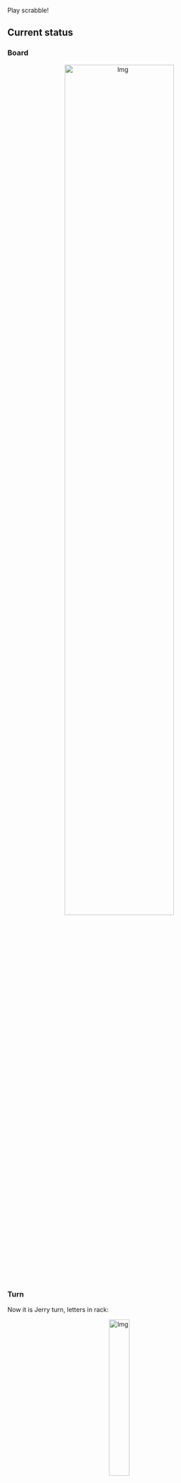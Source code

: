 
Play scrabble!
## Current status
### Board
<p align="center">
<img src="https://raw.githubusercontent.com/radosz99/radosz99/main/board.png" width=70% alt="Img"/>
    </p>
    
### Turn
Now it is Jerry turn, letters in rack:
<p align="center">
<img src="https://raw.githubusercontent.com/radosz99/radosz99/main/rack.png" width=30% alt="Img"/>
</p>

### Game score
| Id | Player name | Points |
  | - | - | - |  
|0 | Tom | 330
|1 | Jerry | 314
## Make the move
Make the move and insert the letters by creating an [issue](https://github.com/radosz99/radosz99/issues/new?title=scrabble%7Cmove%7C7%3AA%3ARIDE&body=Just+push+%27Submit+new+issue%27+or+update+with+your+move.) according to the rules or...

## Possibly best moves  
Are you sure? :smiling_imp: :smiling_imp: :smiling_imp:
<details>
  <summary>Spoiler warning!</summary>
  
  | Id | Move | Issue link | Points |
  | - | - | - | - |  
|1| 1:J:bailor | [scrabble&#124;move&#124;1:J:bailor](https://github.com/radosz99/radosz99/issues/new?title=scrabble%7Cmove%7C1%3AJ%3Abailor&body=Just+push+%27Submit+new+issue%27+or+update+with+your+move.) | 28 
|2| B:1:aboulia | [scrabble&#124;move&#124;B:1:aboulia](https://github.com/radosz99/radosz99/issues/new?title=scrabble%7Cmove%7CB%3A1%3Aaboulia&body=Just+push+%27Submit+new+issue%27+or+update+with+your+move.) | 22 
|3| 1:J:labour | [scrabble&#124;move&#124;1:J:labour](https://github.com/radosz99/radosz99/issues/new?title=scrabble%7Cmove%7C1%3AJ%3Alabour&body=Just+push+%27Submit+new+issue%27+or+update+with+your+move.) | 20 
|4| 1:J:arbour | [scrabble&#124;move&#124;1:J:arbour](https://github.com/radosz99/radosz99/issues/new?title=scrabble%7Cmove%7C1%3AJ%3Aarbour&body=Just+push+%27Submit+new+issue%27+or+update+with+your+move.) | 20 
|5| H:0:burl | [scrabble&#124;move&#124;H:0:burl](https://github.com/radosz99/radosz99/issues/new?title=scrabble%7Cmove%7CH%3A0%3Aburl&body=Just+push+%27Submit+new+issue%27+or+update+with+your+move.) | 18 
|6| H:0:bull | [scrabble&#124;move&#124;H:0:bull](https://github.com/radosz99/radosz99/issues/new?title=scrabble%7Cmove%7CH%3A0%3Abull&body=Just+push+%27Submit+new+issue%27+or+update+with+your+move.) | 18 
|7| H:0:boll | [scrabble&#124;move&#124;H:0:boll](https://github.com/radosz99/radosz99/issues/new?title=scrabble%7Cmove%7CH%3A0%3Aboll&body=Just+push+%27Submit+new+issue%27+or+update+with+your+move.) | 18 
|8| B:1:raoulia | [scrabble&#124;move&#124;B:1:raoulia](https://github.com/radosz99/radosz99/issues/new?title=scrabble%7Cmove%7CB%3A1%3Araoulia&body=Just+push+%27Submit+new+issue%27+or+update+with+your+move.) | 18 
|9| H:0:birl | [scrabble&#124;move&#124;H:0:birl](https://github.com/radosz99/radosz99/issues/new?title=scrabble%7Cmove%7CH%3A0%3Abirl&body=Just+push+%27Submit+new+issue%27+or+update+with+your+move.) | 18 
|10| H:0:bail | [scrabble&#124;move&#124;H:0:bail](https://github.com/radosz99/radosz99/issues/new?title=scrabble%7Cmove%7CH%3A0%3Abail&body=Just+push+%27Submit+new+issue%27+or+update+with+your+move.) | 18 
</details>
    
## Latest moves

| Id | Type | Move / Letters to replace | Created words / New letters | Date | Points | Player | Who |
| - | - | - | - | - | - | - | - |
|16| INSERT | O:0:trez | ['TREZ'] | 11/23/2022, 21:06:19 | 39 | Tom | [radosz99](github.com/radosz99) |
|15| INSERT | 13:A:tiara | ['TIARA'] | 11/23/2022, 21:05:03 | 10 | Jerry | [radosz99](github.com/radosz99) |
|14| INSERT | O:10:doven | ['DOVEN'] | 11/23/2022, 21:03:54 | 30 | Tom | [radosz99](github.com/radosz99) |
|13| INSERT | 3:L:ditz | ['DITZ'] | 11/23/2022, 21:02:54 | 48 | Jerry | [radosz99](github.com/radosz99) |
|12| INSERT | 12:H:export | ['EXPORT'] | 11/23/2022, 21:01:35 | 46 | Tom | [radosz99](github.com/radosz99) |
|11| INSERT | A:10:panty | ['PANTY'] | 11/23/2022, 21:00:30 | 30 | Jerry | [radosz99](github.com/radosz99) |
|10| INSERT | 11:A:aborigen | ['ABORIGEN'] | 11/23/2022, 20:58:31 | 74 | Tom | [radosz99](github.com/radosz99) |
|9| INSERT | 3:D:swelled | ['SWELLED'] | 11/23/2022, 20:57:14 | 24 | Jerry | [radosz99](github.com/radosz99) |
|8| INSERT | 7:A:eager | ['EAGER'] | 11/23/2022, 20:55:53 | 21 | Tom | [radosz99](github.com/radosz99) |
|7| INSERT | H:7:jaconets | ['JACONETS'] | 11/23/2022, 20:55:00 | 104 | Jerry | [radosz99](github.com/radosz99) |
|6| INSERT | E:2:twicer | ['TWICER'] | 11/23/2022, 20:54:22 | 22 | Tom | [radosz99](github.com/radosz99) |
|5| INSERT | 7:L:fung | ['FUNG'] | 11/23/2022, 20:52:57 | 36 | Jerry | [radosz99](github.com/radosz99) |
|4| INSERT | N:3:thionine | ['THIONINE'] | 11/23/2022, 20:51:11 | 65 | Tom | [radosz99](github.com/radosz99) |
|3| INSERT | 10:J:kynded | ['KYNDED'] | 11/23/2022, 20:50:09 | 30 | Jerry | [radosz99](github.com/radosz99) |
|2| INSERT | 5:E:civils | ['CIVILS'] | 11/23/2022, 20:48:36 | 13 | Tom | [radosz99](github.com/radosz99) |
|1| INSERT | J:5:squawk | ['SQUAWK'] | 11/23/2022, 20:46:34 | 32 | Jerry | [radosz99](github.com/radosz99) |
|0| INSERT | 7:H:jeu | ['JEU'] | 11/23/2022, 20:45:40 | 20 | Tom | [radosz99](github.com/radosz99) |